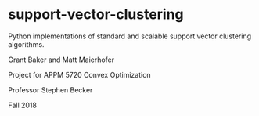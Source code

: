 # support-vector-clustering
Python implementations of standard and scalable support vector clustering algorithms.

Grant Baker and Matt Maierhofer

Project for APPM 5720 Convex Optimization

Professor Stephen Becker

Fall 2018
